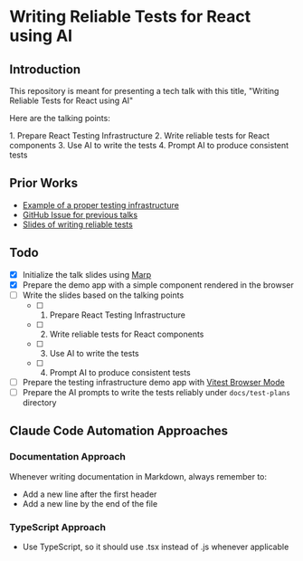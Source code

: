# Writing Reliable Tests for React using AI

## Introduction

This repository is meant for presenting a tech talk with this title, "Writing
Reliable Tests for React using AI"

Here are the talking points:

1.⁠ ⁠Prepare React Testing Infrastructure
2.⁠ ⁠Write reliable tests for React components
3.⁠ ⁠⁠⁠Use AI to write the tests
4.⁠ ⁠⁠Prompt AI to produce consistent tests

## Prior Works

- [Example of a proper testing infrastructure](https://github.com/zainfathoni/senar.ai)
- [GitHub Issue for previous talks](https://github.com/zainfathoni/senar.ai/issues/2)
- [Slides of writing reliable tests](https://github.com/zainfathoni/confident-react-testing)

## Todo

- [x] Initialize the talk slides using [Marp](https://marp.app/)
- [x] Prepare the demo app with a simple component rendered in the browser
- [ ] Write the slides based on the talking points
  - [ ] 1. Prepare React Testing Infrastructure
  - [ ] 2. Write reliable tests for React components
  - [ ] 3. Use AI to write the tests
  - [ ] 4. Prompt AI to produce consistent tests
- [ ] Prepare the testing infrastructure demo app with
      [Vitest Browser Mode](https://vitest.dev/guide/browser/)
- [ ] Prepare the AI prompts to write the tests reliably under `docs/test-plans`
      directory

## Claude Code Automation Approaches

### Documentation Approach

Whenever writing documentation in Markdown, always remember to:

- Add a new line after the first header
- Add a new line by the end of the file

### TypeScript Approach

- Use TypeScript, so it should use .tsx instead of .js whenever applicable
